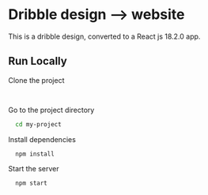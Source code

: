 
# Dribble design --> website

This is a dribble design, converted to a React js 18.2.0 app.
## Run Locally

Clone the project

```bash
  
```

Go to the project directory

```bash
  cd my-project
```

Install dependencies

```bash
  npm install
```

Start the server

```bash
  npm start
```


